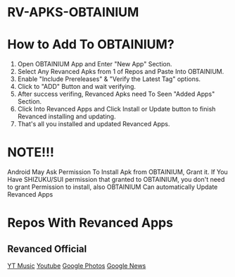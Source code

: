 # RV-APKS-OBTAINIUM

# How to Add To OBTAINIUM?
1. Open OBTAINIUM App and Enter "New App" Section.
2. Select Any Revanced Apks from 1 of Repos and Paste Into OBTAINIUM.
3. Enable "Include Prereleases" & "Verify the Latest Tag" options.
4. Click to "ADD" Button and wait verifying.
5. After success verifing, Revanced Apks need To Seen "Added Apps" Section.
6. Click Into Revanced Apps and Click Install or Update button to finish Revanced installing and updating.
7. That's all you installed and updated Revanced Apps.
# NOTE!!! 
Android May Ask Permission To Install Apk from OBTAINIUM, Grant it.
If You Have SHIZUKU/SUI permission that granted to OBTAINIUM, you don't need to grant Permission to install, also OBTAINIUM Can automatically Update Revanced Apps
# Repos With Revanced Apps
## Revanced Official
[YT Music](https://github.com/Lobanokivan11/RV-YTMUSIC-APK)
[Youtube](https://github.com/Lobanokivan11/RV-YT-APK)
[Google Photos](https://github.com/Lobanokivan11/RV-PHOTOS-APK)
[Google News](https://github.com/Lobanokivan11/RV-NEWS-APK)
